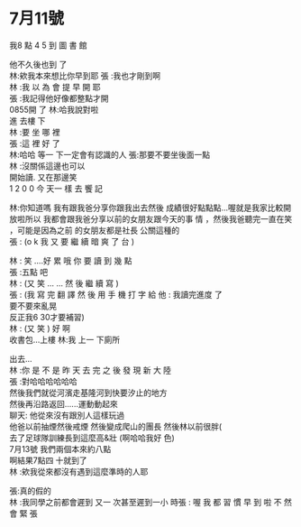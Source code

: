 7月11號
======
我8 點 4 5 到 圖 書 館  

他不久後也到 了  
林:欸我本來想比你早到耶 張 :我也才剛到啊  
林 :我 以 為 會 提 早 開 耶  
張 :我記得他好像都整點才開  
0855開 了 林:哈我說對啦  
進 去樓 下  
林 :要 坐 哪 裡  
張 :這 裡 好 了  
林:哈哈 等一 下一定會有認識的人 張:那要不要坐後面一點  
林 :沒關係這邊也可以  
開始讀. 又在那邊笑  
1 2 0 0 今 天一 樣 去 饗 記  
 
 林:你知道嗎 我有跟我爸分享你跟我出去然後 成績很好點點點...喔就是我家比較開放啦所以 我都會跟我爸分享以前的女朋友跟今天的事 情 ，然後我爸聽完一直在笑 ，可能是因為之前 的女朋友都是社長 公關這種的  
張 : (o k 我 又 要 繼 續 暗 爽 了 台 )  

林 : 笑 ….好 累 哦 你 要 讀 到 幾 點  
張 :五點 吧  
林 : (又 笑 ... ... 然 後 繼 續 寫 )  
張 : (我 寫 完 翻 譯 然 後 用 手 機 打 字 給 他 : 我讀完進度 了  
要不要來亂晃  
反正我6 30才要補習)  
林 : (又 笑 ) 好 啊   
收書包...上樓 林:我 上一 下廁所  

 出去...  
林 :你 是 不 是 昨 天 去 完 之 後 發 現 新 大 陸  
張 :對哈哈哈哈哈哈  
然後我們就從河濱走基隆河到快要汐止的地方  
然後再沿路返回......運動動起來  
聊天: 他從來沒有跟別人這樣玩過  
他爸以前抽煙然後戒煙 然後變成爬山的團長 然後林以前很胖(  
去了足球隊訓練長到這麼高&壯 (啊哈哈我好 色)  
7月13號 我們兩個本來約八點  
啊結果7點四 十就到了  
林 :欸我從來都沒有遇到這麼準時的人耶  

張:真的假的  
林 :我同學之前都會遲到 又一 次甚至遲到一小 時張 : 喔 我 都 習 慣 早 到 啦 不 然 會 緊 張  
